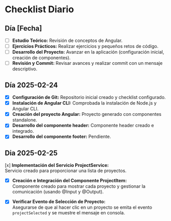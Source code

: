 # Checklist Diario

## Día [Fecha]

- [ ] **Estudio Teórico:** Revisión de conceptos de Angular.
- [ ] **Ejercicios Prácticos:** Realizar ejercicios y pequeños retos de código.
- [ ] **Desarrollo del Proyecto:** Avanzar en la aplicación (configuración inicial, creación de componentes).
- [ ] **Revisión y Commit:** Revisar avances y realizar commit con un mensaje descriptivo.

## Día 2025-02-24

- [x] **Configuración de Git:** Repositorio inicial creado y checklist configurado.
- [x] **Instalación de Angular CLI:** Comprobada la instalación de Node.js y Angular CLI.
- [x] **Creación del proyecto Angular:** Proyecto generado con componentes standalone.
- [x] **Desarrollo del componente header:** Componente header creado e integrado.
- [x] **Desarrollo del componente footer:** Pendiente.

## Dia 2025-02-25

[x] **Implementación del Servicio ProjectService:**  
 Servicio creado para proporcionar una lista de proyectos.

- [x] **Creación e Integración del Componente ProjectItem:**  
      Componente creado para mostrar cada proyecto y gestionar la comunicación (usando @Input y @Output).

- [x] **Verificar Evento de Selección de Proyecto:**  
      Asegurarse de que al hacer clic en un proyecto se emita el evento `projectSelected` y se muestre el mensaje en consola.
